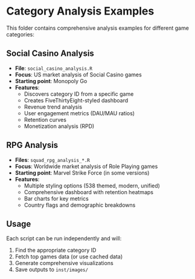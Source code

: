 # Category Analysis Examples

This folder contains comprehensive analysis examples for different game categories:

## Social Casino Analysis
- **File**: `social_casino_analysis.R`
- **Focus**: US market analysis of Social Casino games
- **Starting point**: Monopoly Go
- **Features**:
  - Discovers category ID from a specific game
  - Creates FiveThirtyEight-styled dashboard
  - Revenue trend analysis
  - User engagement metrics (DAU/MAU ratios)
  - Retention curves
  - Monetization analysis (RPD)

## RPG Analysis
- **Files**: `squad_rpg_analysis_*.R`
- **Focus**: Worldwide market analysis of Role Playing games
- **Starting point**: Marvel Strike Force (in some versions)
- **Features**:
  - Multiple styling options (538 themed, modern, unified)
  - Comprehensive dashboard with retention heatmaps
  - Bar charts for key metrics
  - Country flags and demographic breakdowns

## Usage
Each script can be run independently and will:
1. Find the appropriate category ID
2. Fetch top games data (or use cached data)
3. Generate comprehensive visualizations
4. Save outputs to `inst/images/`